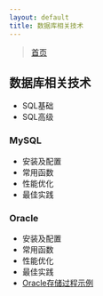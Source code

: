 ```yaml
---
layout: default
title: 数据库相关技术
---
```


> [首页](/index.html)

## 数据库相关技术

- SQL基础
- SQL高级

### MySQL

- 安装及配置
- 常用函数
- 性能优化
- 最佳实践

### Oracle

- 安装及配置
- 常用函数
- 性能优化
- 最佳实践
- [Oracle存储过程示例](/development/database/oracle-procedure-example.html)

